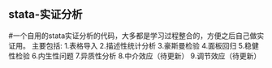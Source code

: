 ## stata-实证分析
#一个自用的stata实证分析的代码，大多都是学习过程整合的，方便之后自己做实证用。
主要包括:
1.表格导入
2.描述性统计分析
3.豪斯曼检验
4.面板回归
5.稳健性检验
6.内生性问题
7.异质性分析
8.中介效应（待更新）
9.调节效应（待更新）

